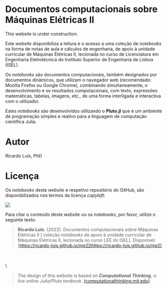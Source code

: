# Documentos computacionais sobre Máquinas Elétricas II

This website is under construction.

Este *website* disponibiliza a leitura e o acesso a uma coleção de *notebooks* na forma de notas de aula e cálculos de engenharia, de apoio à unidade curricular de Máquinas Elétricas II, lecionada no curso de Licenciatura em Engenharia Eletrotécnica do Instituto Superior de Engenharia de Lisboa (ISEL).

Os *notebooks* são documentos computacionais, também designados por documentos dinâmicos, que utilizam o navegador web (recomendado: Mozilla Firefox ou Google Chrome), combinando simultaneamente, o desenvolvimento e os resultados computacionais, com texto, expressões matemáticas, tabelas, imagens, etc., de uma forma interligada e interactiva com o utilizador.

Estes *notebooks* são desenvolvidos utilizando o **Pluto.jl** que é um ambiente de programação simples e reativo para a linguagem de computação científica Julia.


# Autor

Ricardo Luís, PhD

# Licença

Os *notebooks* deste *website* e respetivo repositório do GitHub, são disponibilizados nos termos da licença *copyleft*:

[![]($(SLASH_PREPATH)/assets/ccsa.png)](https://creativecommons.org/licenses/by-sa/4.0/deed.pt)

Para citar o conteúdo deste *website* ou os *notebooks*, por favor, utilize o seguinte texto:

> **Ricardo Luís**. (2022). Documentos computacionais sobre Máquinas Elétricas II [ coleção *notebooks* de apoio à unidade curricular de Máquinas Elétricas II, lecionada no curso LEE do ISEL]. Disponível: [https://ricardo-luis.github.io/me2](https://ricardo-luis.github.io/me2)

\
\
\

> The design of this website is based on _**Computational Thinking**, a live online Julia/Pluto textbook._ [(computationalthinking.mit.edu)](https://computationalthinking.mit.edu)
